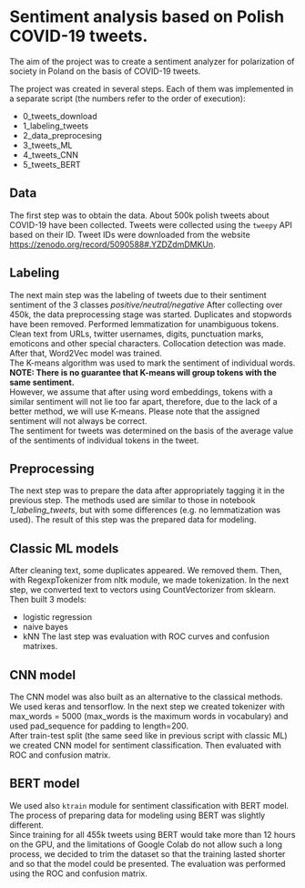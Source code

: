 # Sentiment analysis based on Polish COVID-19 tweets.

The aim of the project was to create a sentiment analyzer for polarization of society in Poland on the basis of COVID-19 tweets.

The project was created in several steps. Each of them was implemented in a separate script (the numbers refer to the order of execution):
* 0_tweets_download
* 1_labeling_tweets
* 2_data_preprocesing
* 3_tweets_ML
* 4_tweets_CNN
* 5_tweets_BERT

## Data
The first step was to obtain the data. About 500k polish tweets about COVID-19 have been collected. Tweets were collected using the `tweepy` API based on their ID. Tweet IDs were downloaded from the website https://zenodo.org/record/5090588#.YZDZdmDMKUn.

## Labeling
The next main step was the labeling of tweets due to their sentiment sentiment of the 3 classes *positive/neutral/negative* After collecting over 450k, the data preprocessing stage was started. Duplicates and stopwords have been removed. Performed lemmatization for unambiguous tokens. Clean text from URLs, twitter usernames, digits, punctuation marks, emoticons and other special characters. Collocation detection was made. After that, Word2Vec model was trained.<br>
The K-means algorithm was used to mark the sentiment of individual words.<br>
**NOTE: There is no guarantee that K-means will group tokens with the same sentiment.**<br>
However, we assume that after using word embeddings, tokens with a similar sentiment will not lie too far apart, therefore, due to the lack of a better method, we will use K-means. Please note that the assigned sentiment will not always be correct.<br>
The sentiment for tweets was determined on the basis of the average value of the sentiments of individual tokens in the tweet.

## Preprocessing
The next step was to prepare the data after appropriately tagging it in the previous step. The methods used are similar to those in notebook *1_labeling_tweets*, but with some differences (e.g. no lemmatization was used). The result of this step was the prepared data for modeling.

## Classic ML models
After cleaning text, some duplicates appeared. We removed them. Then, with RegexpTokenizer from nltk module, we made tokenization. In the next step, we converted text to vectors using CountVectorizer from sklearn.<br>
Then built 3 models:
* logistic regression
* naive bayes
* kNN
The last step was evaluation with ROC curves and confusion matrixes.

## CNN model
The CNN model was also built as an alternative to the classical methods. We used keras and tensorflow.
In the next step we created tokenizer with max_words = 5000 (max_words is the maximum words in vocabulary) and used pad_sequence for padding to length=200.<br>
After train-test split (the same seed like in previous script with classic ML) we created CNN model for sentiment classification. Then evaluated with ROC and confusion matrix.

## BERT model
We used also `ktrain` module for sentiment classification with BERT model.<br>
The process of preparing data for modeling using BERT was slightly different.<br>
Since training for all 455k tweets using BERT would take more than 12 hours on the GPU, and the limitations of Google Colab do not allow such a long process, we decided to trim the dataset so that the training lasted shorter and so that the model could be presented. The evaluation was performed using the ROC and confusion matrix.
